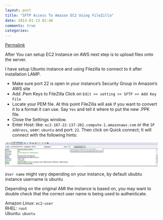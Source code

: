 ```yaml
---
layout: post
title: "SFTP Access To Amazon EC2 Using FileZilla"
date: 2013-01-13 02:48
comments: true
categories: 
---
```


[Permalink](http://www.hermeswritings.com/index.php/2012/05/sftp-access-to-amazon-ec2-using-filezilla/ "Permalink to SFTP Access To Amazon EC2 Using FileZilla « Hermes Writings")

After You can setup EC2 Instance on AWS next step is to upload files onto the server.

I have setup Ubunto instance and using Filezilla to connect to it after installation LAMP.

*   Make sure port 22 is open in your instance’s Security Group in Amazon’s AWS site
*   Add .Pem Keys to FileZilla Click on `Edit >> setting >> SFTP >> Add Key File`
*   Locate your PEM file. At this point FileZilla will ask if you want to convert it to a format it can use. Say `Yes` and tell it where to put the new .PPK file.
*   Close the Settings window.
*   Enter Host: like: `ec2-107-22-137-202.compute-1.amazonaws.com` or the `IP address`, user: `ubuntu` and port: `22`. Then click on Quick connect; It will connect with the following hints:

![FileZilla Connection status](/images/2013/01/13/filezilla.jpg)

`User name` might vary depending on your instance, by default ububtu instance username is ubuntu

Depending on the original AMI the instance is based on, you may want to double check that the correct user name is being used to authenticate.

Amazon Linux: `ec2-user`  
RHEL: `root`  
Ubuntu: `ubuntu`  
